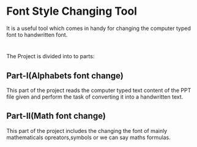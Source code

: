 # Font Style Changing Tool

It is a useful tool which comes in handy for changing the computer typed font to handwritten font.
#
#
The Project is divided into to parts:

## Part-I(Alphabets font change)
This part of the project reads the computer typed text content of the PPT file given and perform the task of converting it into a handwritten text.

## Part-II(Math font change)
This part of the project includes the changing the font of mainly mathematicals opreators,symbols or we can say maths formulas.
